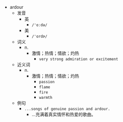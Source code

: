 - ardour
  - 发音
    - 英
      - `/'ɑːdə/`
    - 美
      - `/'ɑrdɚ/`
  - 词义
    - n.
      - 激情；热情；情欲；灼热
        - `very strong admiration or excitement`
  - 近义词
    - n.
      - 激情；热情；情欲；灼热
        - `passion`
        - `flame`
        - `fire`
        - `warmth`
  - 例句
    - `...songs of genuine passion and ardour.`
      - ...充满着真实情怀和热爱的歌曲。

